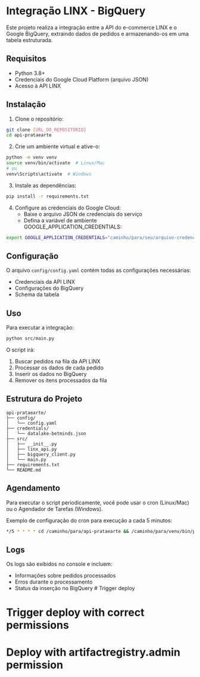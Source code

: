# Integração LINX - BigQuery

Este projeto realiza a integração entre a API do e-commerce LINX e o Google BigQuery, extraindo dados de pedidos e armazenando-os em uma tabela estruturada.

## Requisitos

- Python 3.8+
- Credenciais do Google Cloud Platform (arquivo JSON)
- Acesso à API LINX

## Instalação

1. Clone o repositório:
```bash
git clone [URL_DO_REPOSITÓRIO]
cd api-prataearte
```

2. Crie um ambiente virtual e ative-o:
```bash
python -m venv venv
source venv/bin/activate  # Linux/Mac
# ou
venv\Scripts\activate  # Windows
```

3. Instale as dependências:
```bash
pip install -r requirements.txt
```

4. Configure as credenciais do Google Cloud:
   - Baixe o arquivo JSON de credenciais do serviço
   - Defina a variável de ambiente GOOGLE_APPLICATION_CREDENTIALS:
```bash
export GOOGLE_APPLICATION_CREDENTIALS="caminho/para/seu/arquivo-credenciais.json"
```

## Configuração

O arquivo `config/config.yaml` contém todas as configurações necessárias:

- Credenciais da API LINX
- Configurações do BigQuery
- Schema da tabela

## Uso

Para executar a integração:

```bash
python src/main.py
```

O script irá:
1. Buscar pedidos na fila da API LINX
2. Processar os dados de cada pedido
3. Inserir os dados no BigQuery
4. Remover os itens processados da fila

## Estrutura do Projeto

```
api-prataearte/
├── config/
│   └── config.yaml
├── credentials/
│   └── datalake-betminds.json
├── src/
│   ├── __init__.py
│   ├── linx_api.py
│   ├── bigquery_client.py
│   └── main.py
├── requirements.txt
└── README.md
```

## Agendamento

Para executar o script periodicamente, você pode usar o cron (Linux/Mac) ou o Agendador de Tarefas (Windows).

Exemplo de configuração do cron para execução a cada 5 minutos:
```bash
*/5 * * * * cd /caminho/para/api-prataearte && /caminho/para/venv/bin/python src/main.py
```

## Logs

Os logs são exibidos no console e incluem:
- Informações sobre pedidos processados
- Erros durante o processamento
- Status da inserção no BigQuery # Trigger deploy
# Trigger deploy with correct permissions
# Deploy with artifactregistry.admin permission
